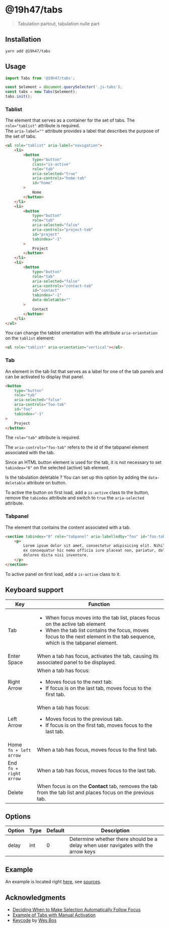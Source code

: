 # @19h47/tabs

> Tabulation partout, tabulation nulle part

## Installation

```
yarn add @19h47/tabs
```

## Usage

```js
import Tabs from '@19h47/tabs';

const $element = document.querySelector('.js-tabs');
const tabs = new Tabs($element);
tabs.init();
```

### Tablist

The element that serves as a container for the set of tabs. The `role="tablist"` attribute is required.  
The `aria-label=""` attribute provides a label that describes the purpose of the set of tabs.

```html
<ul role="tablist" aria-label="navigation">
	<li>
		<button
			type="button"
			class="is-active"
			role="tab"
			aria-selected="true"
			aria-controls="home-tab"
			id="home"
		>
			Home
		</button>
	</li>
	<li>
		<button
			type="button"
			role="tab"
			aria-selected="false"
			aria-controls="project-tab"
			id="project"
			tabindex="-1"
		>
			Project
		</button>
	</li>
	<li>
		<button
			type="button"
			role="tab"
			aria-selected="false"
			aria-controls="contact-tab"
			id="contact"
			tabindex="-1"
			data-deletable=""
		>
			Contact
		</button>
	</li>
</ul>
```

You can change the tablist orientation with the attribute `aria-orientation` on the `tablist` element:

```html
<ul role="tablist" aria-orientation="vertical"></ul>
```

### Tab

An element in the tab list that serves as a label for one of the tab panels and can be activated to display that panel.

```html
<button
	type="button"
	role="tab"
	aria-selected="false"
	aria-controls="foo-tab"
	id="foo"
	tabindex="-1"
>
	Project
</button>
```

The `role="tab"` attribute is required.

The `aria-controls="foo-tab"` refers to the id of the tabpanel element associated with the tab.

Since an HTML button element is used for the tab, it is not necessary to set `tabindex="0"` on the selected (active) tab element.

Is the tabulation deletable ? You can set up this option by adding the `data-deletable` attribute on button.

To active the button on first load, add a `is-active` class to the button, remove the `tabindex` attribute and switch to `true` the `aria-selected` attribute.

### Tabpanel

The element that contains the content associated with a tab.

```html
<section tabindex="0" role="tabpanel" aria-labelledby="foo" id="foo-tab">
	<p>
		Lorem ipsum dolor sit amet, consectetur adipisicing elit. Nihil hic, vero. Fugiat voluptas
		ex consequatur hic nemo officia iure placeat non, pariatur, dolore natus nobis, tempore
		dolores dicta nisi inventore.
	</p>
</section>
```

To active panel on first load, add a `is-active` class to it.

## Keyboard support

| Key                       | Function                                                                                                                                                                                                                       |
| ------------------------- | ------------------------------------------------------------------------------------------------------------------------------------------------------------------------------------------------------------------------------ |
| Tab                       | <ul><li>When focus moves into the tab list, places focus on the active tab element</li><li>When the tab list contains the focus, moves focus to the next element in the tab sequence, which is the tabpanel element.</li></ul> |
| Enter<br>Space            | When a tab has focus, activates the tab, causing its associated panel to be displayed.                                                                                                                                         |
| Right Arrow               | When a tab has focus:<ul><li>Moves focus to the next tab.</li><li>If focus is on the last tab, moves focus to the first tab.</li></ul>                                                                                         |
| Left Arrow                | When a tab has focus:<ul><li>Moves focus to the previous tab.</li><li>If focus is on the first tab, moves focus to the last tab.</li></ul>                                                                                     |
| Home<br>`fn + left arrow` | When a tab has focus, moves focus to the first tab.                                                                                                                                                                            |
| End<br>`fn + right arrow` | When a tab has focus, moves focus to the last tab.                                                                                                                                                                             |
| Delete                    | When focus is on the **Contact** tab, removes the tab from the tab list and places focus on the previous tab.                                                                                                                  |

## Options

| Option | Type | Default | Description                                                                       |
| ------ | ---- | ------- | --------------------------------------------------------------------------------- |
| delay  | int  | 0       | Determine whether there should be a delay when user navigates with the arrow keys |

## Example

An example is located right [here](https://19h47.github.io/19h47-tabs/), see [sources](/docs/index.html).

## Acknowledgments

-   [Deciding When to Make Selection Automatically Follow Focus](https://www.w3.org/TR/wai-aria-practices/#kbd_selection_follows_focus)
-   [Example of Tabs with Manual Activation](https://www.w3.org/TR/wai-aria-practices/examples/tabs/tabs-2/js/tabs.js)
-   [Keycode](https://keycode.info/) by [Wes Bos](https://wesbos.com/)
